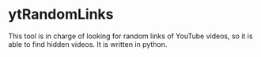 # ytRandomLinks
This tool is in charge of looking for random links of YouTube videos, so it is able to find hidden videos. It is written in python.
